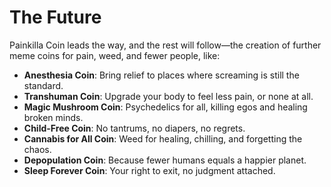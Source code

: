 # The Future

Painkilla Coin leads the way, and the rest will follow—the creation of further meme coins for pain, weed, and fewer people, like:

- **Anesthesia Coin**: Bring relief to places where screaming is still the standard.
- **Transhuman Coin**: Upgrade your body to feel less pain, or none at all.
- **Magic Mushroom Coin**: Psychedelics for all, killing egos and healing broken minds.
- **Child-Free Coin**: No tantrums, no diapers, no regrets.
- **Cannabis for All Coin**: Weed for healing, chilling, and forgetting the chaos.
- **Depopulation Coin**: Because fewer humans equals a happier planet.
- **Sleep Forever Coin**: Your right to exit, no judgment attached.
